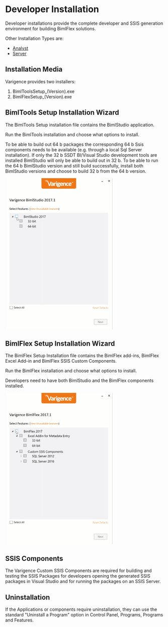 # Developer Installation

Developer installations provide the complete developer and SSIS generation environment for building BimlFlex solutions.

Other Installation Types are:

* [Analyst](analyst-installation.md)
* [Server](server-installation.md)

## Installation Media

Varigence provides two installers:

1. BimlToolsSetup\_(Version).exe
2. BimlFlexSetup\_(Version).exe

## BimlTools Setup Installation Wizard

The BimlTools Setup installation file contains the BimlStudio application.

Run the BimlTools installation and choose what options to install.

To be able to build out 64 b packages the corresponding 64 b Ssis components needs to be available (e.g. through a local Sql Server installation). If only the 32 b SSDT BI/Visual Studio development tools are installed BimlStudio will only be able to build out in 32 b. To be able to run the 64 b BimlStudio version and still build successfully, install both BimlStudio versions and choose to build 32 b from the 64 b version.

![Installation Animation](images/bimlstudio-ani-v5-install-varigence-bimlstudio-2017.1-web.gif)

## BimlFlex Setup Installation Wizard

The BimlFlex Setup Installation file contains the BimlFlex add-ins, BimlFlex Excel Add-in and BimlFlex SSIS Custom Components.

Run the BimlFlex installation and choose what options to install.

Developers need to have both BimlStudio and the BimlFlex components installed.

![Installation Animation](images/bimlflex-ani-v5-install-varigence-bimlflex-2017.1-web.gif "Installation Animation")

## SSIS Components

The Varigence Custom SSIS Components are required for building and testing the SSIS Packages for developers opening the generated SSIS packages in Visual Studio and for running the packages on an SSIS Server.

## Uninstallation

If the Applications or components require uninstallation, they can use the standard "Uninstall a Program" option in Control Panel, Programs, Programs and Features.